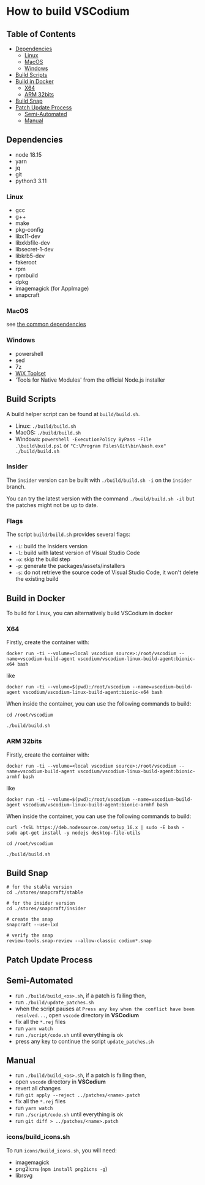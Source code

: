 # How to build VSCodium

## Table of Contents

- [Dependencies](#dependencies)
  - [Linux](#dependencies-linux)
  - [MacOS](#dependencies-macos)
  - [Windows](#dependencies-windows)
- [Build Scripts](#build-scripts)
- [Build in Docker](#build-docker)
  - [X64](#build-docker-x64)
  - [ARM 32bits](#build-docker-arm32)
- [Build Snap](#build-snap)
- [Patch Update Process](#patch-update-process)
  - [Semi-Automated](#patch-update-process-semiauto)
  - [Manual](#patch-update-process-manual)

## <a id="dependencies"></a>Dependencies

- node 18.15
- yarn
- jq
- git
- python3 3.11

### <a id="dependencies-linux"></a>Linux

- gcc
- g++
- make
- pkg-config
- libx11-dev
- libxkbfile-dev
- libsecret-1-dev
- libkrb5-dev
- fakeroot
- rpm
- rpmbuild
- dpkg
- imagemagick (for AppImage)
- snapcraft

### <a id="dependencies-macos"></a>MacOS

see [the common dependencies](#dependencies)

### <a id="dependencies-windows"></a>Windows

- powershell
- sed
- 7z
- [WiX Toolset](http://wixtoolset.org/releases/)
- 'Tools for Native Modules' from the official Node.js installer

## <a id="build-scripts"></a>Build Scripts

A build helper script can be found at `build/build.sh`.

- Linux: `./build/build.sh`
- MacOS: `./build/build.sh`
- Windows: `powershell -ExecutionPolicy ByPass -File .\build\build.ps1` or `"C:\Program Files\Git\bin\bash.exe" ./build/build.sh`

### Insider

The `insider` version can be built with `./build/build.sh -i` on the `insider` branch.

You can try the latest version with the command `./build/build.sh -il` but the patches might not be up to date.

### Flags

The script `build/build.sh` provides several flags:

- `-i`: build the Insiders version
- `-l`: build with latest version of Visual Studio Code
- `-o`: skip the build step
- `-p`: generate the packages/assets/installers
- `-s`: do not retrieve the source code of Visual Studio Code, it won't delete the existing build

## <a id="build-docker"></a>Build in Docker

To build for Linux, you can alternatively build VSCodium in docker

### <a id="build-docker-x64"></a>X64

Firstly, create the container with:
```
docker run -ti --volume=<local vscodium source>:/root/vscodium --name=vscodium-build-agent vscodium/vscodium-linux-build-agent:bionic-x64 bash
```
like
```
docker run -ti --volume=$(pwd):/root/vscodium --name=vscodium-build-agent vscodium/vscodium-linux-build-agent:bionic-x64 bash
```

When inside the container, you can use the following commands to build:
```
cd /root/vscodium

./build/build.sh
```

### <a id="build-docker-arm32"></a>ARM 32bits

Firstly, create the container with:
```
docker run -ti --volume=<local vscodium source>:/root/vscodium --name=vscodium-build-agent vscodium/vscodium-linux-build-agent:bionic-armhf bash
```
like
```
docker run -ti --volume=$(pwd):/root/vscodium --name=vscodium-build-agent vscodium/vscodium-linux-build-agent:bionic-armhf bash
```

When inside the container, you can use the following commands to build:
```
curl -fsSL https://deb.nodesource.com/setup_16.x | sudo -E bash -
sudo apt-get install -y nodejs desktop-file-utils

cd /root/vscodium

./build/build.sh
```

## <a id="build-snap"></a>Build Snap

```
# for the stable version
cd ./stores/snapcraft/stable

# for the insider version
cd ./stores/snapcraft/insider

# create the snap
snapcraft --use-lxd

# verify the snap
review-tools.snap-review --allow-classic codium*.snap
```

## <a id="patch-update-process"></a>Patch Update Process

## <a id="patch-update-process-semiauto"></a>Semi-Automated

- run `./build/build_<os>.sh`, if a patch is failing then,
- run `./build/update_patches.sh`
- when the script pauses at `Press any key when the conflict have been resolved...`, open `vscode` directory in **VSCodium**
- fix all the `*.rej` files
- run `yarn watch`
- run `./script/code.sh` until everything is ok
- press any key to continue the script `update_patches.sh`

## <a id="patch-update-process-manual"></a>Manual

- run `./build/build_<os>.sh`, if a patch is failing then,
- open `vscode` directory in **VSCodium**
- revert all changes
- run `git apply --reject ../patches/<name>.patch`
- fix all the `*.rej` files
- run `yarn watch`
- run `./script/code.sh` until everything is ok
- run `git diff > ../patches/<name>.patch`

### <a id="icons"></a>icons/build_icons.sh

To run `icons/build_icons.sh`, you will need:

- imagemagick
- png2icns (`npm install png2icns -g`)
- librsvg
